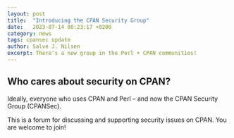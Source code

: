 ```yaml
---
layout: post
title:  "Introducing the CPAN Security Group"
date:   2023-07-14 00:23:17 +0200
category: news
tags: cpansec update
author: Salve J. Nilsen
excerpt: There's a new group in the Perl + CPAN communities!
---
```


## Who cares about security on CPAN?

Ideally, everyone who uses CPAN and Perl – and now the CPAN Security Group (CPANSec).

This is a forum for discussing and supporting security issues on CPAN.
You are welcome to join!
